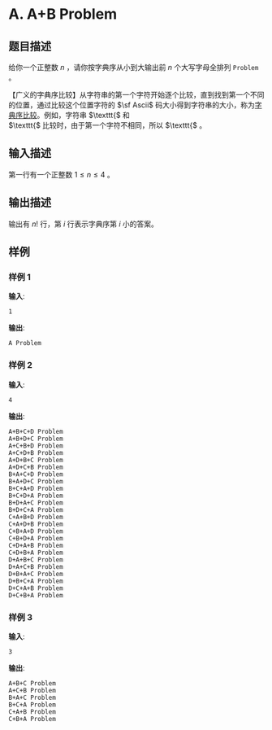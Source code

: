 # A. A+B Problem

## 题目描述

给你一个正整数 $n$ ，请你按字典序从小到大输出前 $n$ 个大写字母全排列 $\texttt{Problem}$ 。  

  
【广义的字典序比较】从字符串的第一个字符开始逐个比较，直到找到第一个不同的位置，通过比较这个位置字符的 $\sf Ascii$ 码大小得到字符串的大小，称为<u>字典序比较</u>。例如，字符串 $\texttt{$ 和  
$\texttt{$ 比较时，由于第一个字符不相同，所以 $\texttt{$ 。  
  
  


## 输入描述

第一行有一个正整数 $1 \leq n \leq 4$ 。  


## 输出描述

输出有 $n!$ 行，第 $i$ 行表示字典序第 $i$ 小的答案。  


## 样例

### 样例 1
**输入**:
```
1
```

**输出**:
```
A Problem
```

### 样例 2
**输入**:
```
4
```

**输出**:
```
A+B+C+D Problem
A+B+D+C Problem
A+C+B+D Problem
A+C+D+B Problem
A+D+B+C Problem
A+D+C+B Problem
B+A+C+D Problem
B+A+D+C Problem
B+C+A+D Problem
B+C+D+A Problem
B+D+A+C Problem
B+D+C+A Problem
C+A+B+D Problem
C+A+D+B Problem
C+B+A+D Problem
C+B+D+A Problem
C+D+A+B Problem
C+D+B+A Problem
D+A+B+C Problem
D+A+C+B Problem
D+B+A+C Problem
D+B+C+A Problem
D+C+A+B Problem
D+C+B+A Problem
```

### 样例 3
**输入**:
```
3
```

**输出**:
```
A+B+C Problem
A+C+B Problem
B+A+C Problem
B+C+A Problem
C+A+B Problem
C+B+A Problem
```


